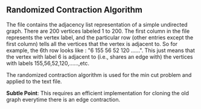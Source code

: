 **Randomized Contraction Algorithm**
-------------------------------------------
The file contains the adjacency list representation of a simple
undirected graph. There are 200 vertices labeled 1 to 200. The first
column in the file represents the vertex label, and the particular row
(other entries except the first column) tells all the vertices that the
vertex is adjacent to. So for example, the 6th row looks like : "6
155	56	52	120	......". This just means that the vertex
with label 6 is adjacent to (i.e., shares an edge with) the vertices
with labels 155,56,52,120,......,etc.

The randomized contraction algorithm is used for the min cut problem and
applied to the text file. 

**Subtle Point**: This requires an efficient implementation for cloning the old graph everytime there is
  an edge contraction. 
